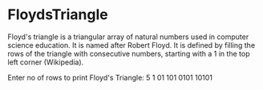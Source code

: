 # FloydsTriangle
Floyd's triangle is a triangular array of natural numbers used in computer science education. It is named after Robert Floyd. It is defined by filling the rows of the triangle with consecutive numbers, starting with a 1 in the top left corner (Wikipedia).

Enter no of rows to print Floyd's Triangle: 5
1
01
101
0101
10101
